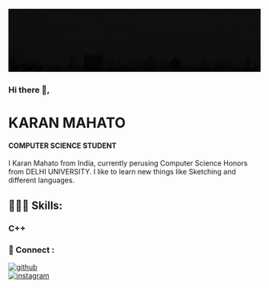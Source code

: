 ![COMPUTER SCIENCE STUDENT](https://github.com/Karan-Mahato/Karan-Mahato/blob/main/Banner1gif.gif)

### Hi there 👋, 
# KARAN MAHATO
#### COMPUTER SCIENCE STUDENT
I Karan Mahato from India, currently perusing Computer Science Honors from DELHI UNIVERSITY.
I like to learn new things like Sketching and different languages. 

## 🧑🏽‍💻 Skills: 
### C++

### 🔗 Connect :
[<img src='https://cdn.jsdelivr.net/npm/simple-icons@3.0.1/icons/github.svg' alt='github' height='40'>](https://github.com/Karan-Mahato)         
[<img src='https://cdn.jsdelivr.net/npm/simple-icons@3.0.1/icons/instagram.svg' alt='instagram' height='40'>](https://www.instagram.com/karan_7dc/)  

 



<!---
Karan-Mahato/Karan-Mahato is a ✨ special ✨ repository because its `README.md` (this file) appears on your GitHub profile.
You can click the Preview link to take a look at your changes.
--->
